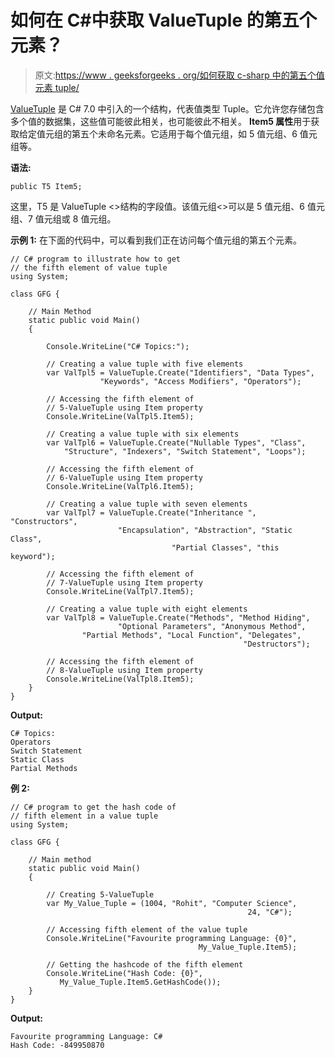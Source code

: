 # 如何在 C#中获取 ValueTuple 的第五个元素？

> 原文:[https://www . geeksforgeeks . org/如何获取 c-sharp 中的第五个值元素 tuple/](https://www.geeksforgeeks.org/how-to-get-fifth-element-of-the-valuetuple-in-c-sharp/)

[ValueTuple](https://www.geeksforgeeks.org/valuetuple-in-c-sharp/) 是 C# 7.0 中引入的一个结构，代表值类型 Tuple。它允许您存储包含多个值的数据集，这些值可能彼此相关，也可能彼此不相关。 **Item5 属性**用于获取给定值元组的第五个未命名元素。它适用于每个值元组，如 5 值元组、6 值元组等。

**语法:**

```
public T5 Item5;
```

这里，T5 是 ValueTuple <>结构的字段值。该值元组<>可以是 5 值元组、6 值元组、7 值元组或 8 值元组。

**示例 1:** 在下面的代码中，可以看到我们正在访问每个值元组的第五个元素。

```
// C# program to illustrate how to get
// the fifth element of value tuple
using System;

class GFG {

    // Main Method
    static public void Main()
    {

        Console.WriteLine("C# Topics:");

        // Creating a value tuple with five elements
        var ValTpl5 = ValueTuple.Create("Identifiers", "Data Types",
                    "Keywords", "Access Modifiers", "Operators");

        // Accessing the fifth element of 
        // 5-ValueTuple using Item property
        Console.WriteLine(ValTpl5.Item5);

        // Creating a value tuple with six elements
        var ValTpl6 = ValueTuple.Create("Nullable Types", "Class",
            "Structure", "Indexers", "Switch Statement", "Loops");

        // Accessing the fifth element of 
        // 6-ValueTuple using Item property
        Console.WriteLine(ValTpl6.Item5);

        // Creating a value tuple with seven elements
        var ValTpl7 = ValueTuple.Create("Inheritance ", "Constructors", 
                        "Encapsulation", "Abstraction", "Static Class",
                                    "Partial Classes", "this keyword");

        // Accessing the fifth element of 
        // 7-ValueTuple using Item property
        Console.WriteLine(ValTpl7.Item5);

        // Creating a value tuple with eight elements
        var ValTpl8 = ValueTuple.Create("Methods", "Method Hiding",
                        "Optional Parameters", "Anonymous Method",
                "Partial Methods", "Local Function", "Delegates",
                                                    "Destructors");

        // Accessing the fifth element of 
        // 8-ValueTuple using Item property
        Console.WriteLine(ValTpl8.Item5);
    }
}
```

**Output:**

```
C# Topics:
Operators
Switch Statement
Static Class
Partial Methods

```

**例 2:**

```
// C# program to get the hash code of
// fifth element in a value tuple
using System;

class GFG {

    // Main method
    static public void Main()
    {

        // Creating 5-ValueTuple
        var My_Value_Tuple = (1004, "Rohit", "Computer Science",
                                                     24, "C#");

        // Accessing fifth element of the value tuple
        Console.WriteLine("Favourite programming Language: {0}",
                                          My_Value_Tuple.Item5);

        // Getting the hashcode of the fifth element
        Console.WriteLine("Hash Code: {0}",
           My_Value_Tuple.Item5.GetHashCode());
    }
}
```

**Output:**

```
Favourite programming Language: C#
Hash Code: -849950870

```